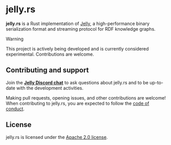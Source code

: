 # jelly.rs

**jelly.rs** is a Rust implementation of [Jelly](https://w3id.org/jelly), a high-performance binary serialization format and streaming protocol for RDF knowledge graphs.

> [!WARNING]
> This project is actively being developed and is currently considered experimental. Contributions are welcome.

## Contributing and support

Join the **[Jelly Discord chat](https://discord.gg/A8sN5XwVa5)** to ask questions about jelly.rs and to be up-to-date with the development activities.

Making pull requests, opening issues, and other contributions are welcome! When contributing to jelly.rs, you are expected to follow the [code of conduct](CODE_OF_CONDUCT.md).

## License

jelly.rs is licensed under the [Apache 2.0 license](https://www.apache.org/licenses/LICENSE-2.0).
